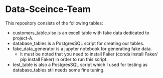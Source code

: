 # Data-Sceince-Team
This repository consists of the following tables:  
*	customers_table.xlsx is an excell table with fake data dedicated to project-A.
*	database_tables is a PostgresSQL script for creating our tables.  
*	fake_data_generator is a jupyter notebook for generating fake data.  
	*	it must be noted that you need to install Faker (conda install Faker/ pip install Faker) in order to run this script.  
*	test_table is also a PostgresSQL script which I used for testing as database_tables stil needs some fine tuning.
